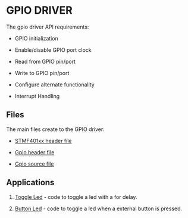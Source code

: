 # GPIO DRIVER

The gpio driver API requirements:

* GPIO initialization

* Enable/disable GPIO port clock

* Read from GPIO pin/port 

* Write to GPIO pin/port

* Configure alternate functionality

* Interrupt Handling

## Files

The main files create to the GPIO driver:

* [STMF401xx header file](drivers/Inc/stm32f401xx.h)

* [Gpio header file](drivers/Inc/gpio.h)

* [Gpio source file](drivers/Src/gpio.c)

## Applications

1. [Toggle Led](Src/01led_toggle.c) - code to toggle a led with a for delay.

2. [Button Led](Src/02button_led.c) - code to toggle a led when a external button is pressed.

